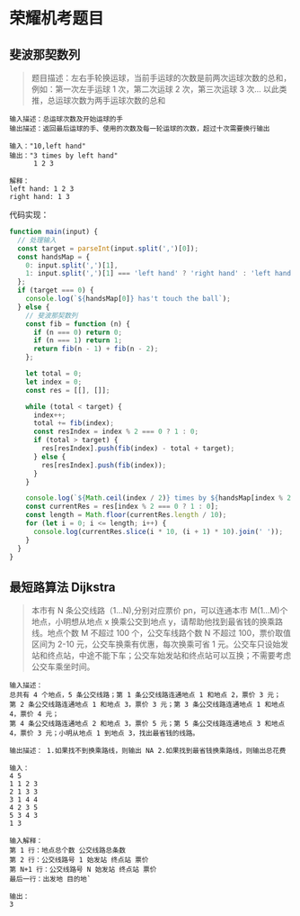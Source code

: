 # 荣耀机考题目

>

## 斐波那契数列

> 题目描述：左右手轮换运球，当前手运球的次数是前两次运球次数的总和，例如：第一次左手运球 1 次，第二次运球 2 次，第三次运球 3 次... 以此类推，总运球次数为两手运球次数的总和

```
输入描述：总运球次数及开始运球的手
输出描述：返回最后运球的手、使用的次数及每一轮运球的次数，超过十次需要换行输出

输入："10,left hand"
输出："3 times by left hand"
      1 2 3

解释：
left hand: 1 2 3
right hand: 1 3
```

代码实现：

```js
function main(input) {
  // 处理输入
  const target = parseInt(input.split(',')[0]);
  const handsMap = {
    0: input.split(',')[1],
    1: input.split(',')[1] === 'left hand' ? 'right hand' : 'left hand'
  };
  if (target === 0) {
    console.log(`${handsMap[0]} has't touch the ball`);
  } else {
    // 斐波那契数列
    const fib = function (n) {
      if (n === 0) return 0;
      if (n === 1) return 1;
      return fib(n - 1) + fib(n - 2);
    };

    let total = 0;
    let index = 0;
    const res = [[], []];

    while (total < target) {
      index++;
      total += fib(index);
      const resIndex = index % 2 === 0 ? 1 : 0;
      if (total > target) {
        res[resIndex].push(fib(index) - total + target);
      } else {
        res[resIndex].push(fib(index));
      }
    }

    console.log(`${Math.ceil(index / 2)} times by ${handsMap[index % 2 === 0 ? 1 : 0]}`);
    const currentRes = res[index % 2 === 0 ? 1 : 0];
    const length = Math.floor(currentRes.length / 10);
    for (let i = 0; i <= length; i++) {
      console.log(currentRes.slice(i * 10, (i + 1) * 10).join(' '));
    }
  }
}
```

## 最短路算法 Dijkstra

> 本市有 N 条公交线路（1…N),分别对应票价 pn，可以连通本市 M(1…M)个地点，小明想从地点 x 换乘公交到地点 y，请帮助他找到最省钱的换乘路线。地点个数 M 不超过 100 个，公交车线路个数 N 不超过 100，票价取值区间为 2-10 元，公交车换乘有优惠，每次换乘可省 1 元。公交车只设始发站和终点站，中途不能下车；公交车始发站和终点站可以互换；不需要考虑公交车乘坐时间。

```
输入描述：
总共有 4 个地点，5 条公交线路；第 1 条公交线路连通地点 1 和地点 2，票价 3 元；
第 2 条公交线路连通地点 1 和地点 3，票价 3 元；第 3 条公交线路连通地点 1 和地点 4，票价 4 元；
第 4 条公交线路连通地点 2 和地点 3，票价 5 元；第 5 条公交线路连通地点 3 和地点 4，票价 3 元；小明从地点 1 到地点 3，找出最省钱的线路。

输出描述： 1.如果找不到换乘路线，则输出 NA 2.如果找到最省钱换乘路线，则输出总花费

输入：
4 5
1 1 2 3
2 1 3 3
3 1 4 4
4 2 3 5
5 3 4 3
1 3

输入解释：
第 1 行：地点总个数 公交线路总条数
第 2 行：公交线路号 1 始发站 终点站 票价
第 N+1 行：公交线路号 N 始发站 终点站 票价
最后一行：出发地 目的地`

输出：
3

```
